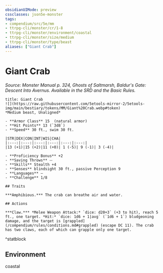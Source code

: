 ```yaml
---
obsidianUIMode: preview
cssclasses: json5e-monster
tags:
- compendium/src/5e/mm
- ttrpg-cli/monster/cr/1-8
- ttrpg-cli/monster/environment/coastal
- ttrpg-cli/monster/size/medium
- ttrpg-cli/monster/type/beast
aliases: ["Giant Crab"]
---
```

# Giant Crab
*Source: Monster Manual p. 324, Ghosts of Saltmarsh, Baldur's Gate: Descent Into Avernus. Available in the SRD and the Basic Rules.*  

```ad-statblock
title: Giant Crab
![](https://raw.githubusercontent.com/5etools-mirror-2/5etools-img/main/bestiary/tokens/MM/Giant%20Crab.webp#token)
*Medium beast, Unaligned*

- **Armor Class** 15  (natural armor)
- **Hit Points** 13 (`3d8`)
- **Speed** 30 ft., swim 30 ft.

|STR|DEX|CON|INT|WIS|CHA|
|:---:|:---:|:---:|:---:|:---:|:---:|
|13 (+1)|15 (+2)|11 (+0)| 1 (-5)| 9 (-1)| 3 (-4)|

- **Proficiency Bonus** +2
- **Saving Throws** ⏤
- **Skills** Stealth +4
- **Senses** blindsight 30 ft., passive Perception 9
- **Languages** —
- **Challenge** 1/8

## Traits

***Amphibious.*** The crab can breathe air and water.

## Actions

***Claw.*** *Melee Weapon Attack:* `dice: d20+3` (+3 to hit), reach 5 ft., one target. *Hit:* `dice: 1d6 + 1|avg` (`1d6 + 1`) bludgeoning damage, and the target is [grappled](/compendium/rules/conditions.md#grappled) (escape DC 11). The crab has two claws, each of which can grapple only one target.
```
^statblock

## Environment

coastal